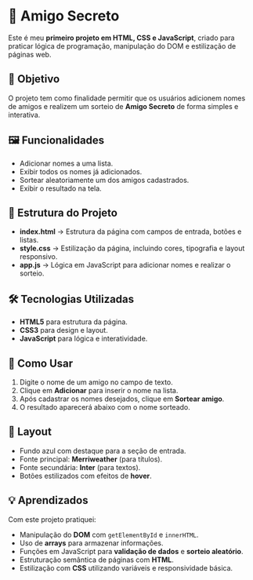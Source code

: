 # 🎁 Amigo Secreto

Este é meu **primeiro projeto em HTML, CSS e JavaScript**, criado para praticar lógica de programação, manipulação do DOM e estilização de páginas web.  

## 🚀 Objetivo  
O projeto tem como finalidade permitir que os usuários adicionem nomes de amigos e realizem um sorteio de **Amigo Secreto** de forma simples e interativa.  

## 🖼️ Funcionalidades  
- Adicionar nomes a uma lista.  
- Exibir todos os nomes já adicionados.  
- Sortear aleatoriamente um dos amigos cadastrados.  
- Exibir o resultado na tela.  

## 📂 Estrutura do Projeto  
- **index.html** → Estrutura da página com campos de entrada, botões e listas.  
- **style.css** → Estilização da página, incluindo cores, tipografia e layout responsivo.  
- **app.js** → Lógica em JavaScript para adicionar nomes e realizar o sorteio.  

## 🛠️ Tecnologias Utilizadas  
- **HTML5** para estrutura da página.  
- **CSS3** para design e layout.  
- **JavaScript** para lógica e interatividade.  

## 📌 Como Usar  
1. Digite o nome de um amigo no campo de texto.  
2. Clique em **Adicionar** para inserir o nome na lista.  
3. Após cadastrar os nomes desejados, clique em **Sortear amigo**.  
4. O resultado aparecerá abaixo com o nome sorteado.  

## 🎨 Layout  
- Fundo azul com destaque para a seção de entrada.  
- Fonte principal: **Merriweather** (para títulos).  
- Fonte secundária: **Inter** (para textos).  
- Botões estilizados com efeitos de **hover**.  

## 💡 Aprendizados  
Com este projeto pratiquei:  
- Manipulação do **DOM** com `getElementById` e `innerHTML`.  
- Uso de **arrays** para armazenar informações.  
- Funções em JavaScript para **validação de dados** e **sorteio aleatório**.  
- Estruturação semântica de páginas com **HTML**.  
- Estilização com **CSS** utilizando variáveis e responsividade básica.  
